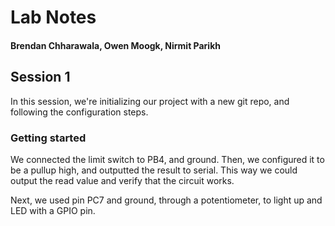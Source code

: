# Lab Notes

#### Brendan Chharawala, Owen Moogk, Nirmit Parikh

## Session 1

In this session, we're initializing our project with a new git repo, and following the configuration steps.

### Getting started
We connected the limit switch to PB4, and ground. Then, we configured it to be a pullup high, and outputted the result to serial. This way we could output the read value and verify that the circuit works.

Next, we used pin PC7 and ground, through a potentiometer, to light up and LED with a GPIO pin.